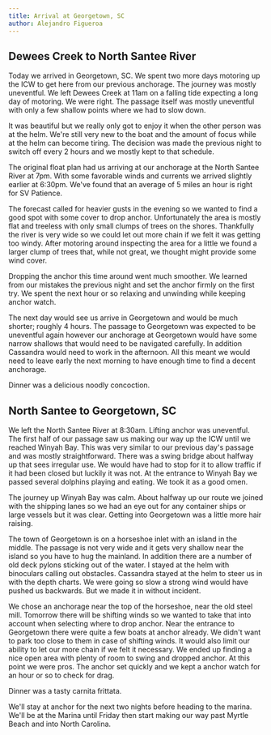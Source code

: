 ```yaml
---
title: Arrival at Georgetown, SC
author: Alejandro Figueroa
---
```


## Dewees Creek to North Santee River

Today we arrived in Georgetown, SC. We spent two more days motoring up the ICW to get here from our previous anchorage. The journey was mostly uneventful. We left Dewees Creek at 11am on a falling tide expecting a long day of motoring. We were right. The passage itself was mostly uneventful with only a few shallow points where we had to slow down.

It was beautiful but we really only got to enjoy it when the other person was at the helm. We're still very new to the boat and the amount of focus while at the helm can become tiring. The decision was made the previous night to switch off every 2 hours and we mostly kept to that schedule.

The original float plan had us arriving at our anchorage at the North Santee River at 7pm. With some favorable winds and currents we arrived slightly earlier at 6:30pm. We've found that an average of 5 miles an hour is right for SV Patience.

The forecast called for heavier gusts in the evening so we wanted to find a good spot with some cover to drop anchor. Unfortunately the area is mostly flat and treeless with only small clumps of trees on the shores. Thankfully the river is very wide so we could let out more chain if we felt it was getting too windy. After motoring around inspecting the area for a little we found a larger clump of trees that, while not great, we thought might provide some wind cover.

Dropping the anchor this time around went much smoother. We learned from our mistakes the previous night and set the anchor firmly on the first try. We spent the next hour or so relaxing and unwinding while keeping anchor watch.

The next day would see us arrive in Georgetown and would be much shorter; roughly 4 hours. The passage to Georgetown was expected to be uneventful again however our anchorage at Georgetown would have some narrow shallows that would need to be navigated carefully. In addition Cassandra would need to work in the afternoon. All this meant we would need to leave early the next morning to have enough time to find a decent anchorage.

Dinner was a delicious noodly concoction.

## North Santee to Georgetown, SC

We left the North Santee River at 8:30am. Lifting anchor was uneventful. The first half of our passage saw us making our way up the ICW until we reached Winyah Bay. This was very similar to our previous day's passage and was mostly straightforward. There was a swing bridge about halfway up that sees irregular use. We would have had to stop for it to allow traffic if it had been closed but luckily it was not. At the entrance to Winyah Bay we passed several dolphins playing and eating. We took it as a good omen.

The journey up Winyah Bay was calm. About halfway up our route we joined with the shipping lanes so we had an eye out for any container ships or large vessels but it was clear. Getting into Georgetown was a little more hair raising.

The town of Georgetown is on a horseshoe inlet with an island in the middle. The passage is not very wide and it gets very shallow near the island so you have to hug the mainland. In addition there are a number of old deck pylons sticking out of the water. I stayed at the helm with binoculars calling out obstacles. Cassandra stayed at the helm to steer us in with the depth charts. We were going so slow a strong wind would have pushed us backwards. But we made it in without incident.

We chose an anchorage near the top of the horseshoe, near the old steel mill. Tomorrow there will be shifting winds so we wanted to take that into account when selecting where to drop anchor. Near the entrance to Georgetown there were quite a few boats at anchor already. We didn't want to park too close to them in case of shifting winds. It would also limit our ability to let our more chain if we felt it necessary. We ended up finding a nice open area with plenty of room to swing and dropped anchor. At this point we were pros. The anchor set quickly and we kept a anchor watch for an hour or so to check for drag.

Dinner was a tasty carnita frittata.

We'll stay at anchor for the next two nights before heading to the marina. We'll be at the Marina until Friday then start making our way past Myrtle Beach and into North Carolina.
